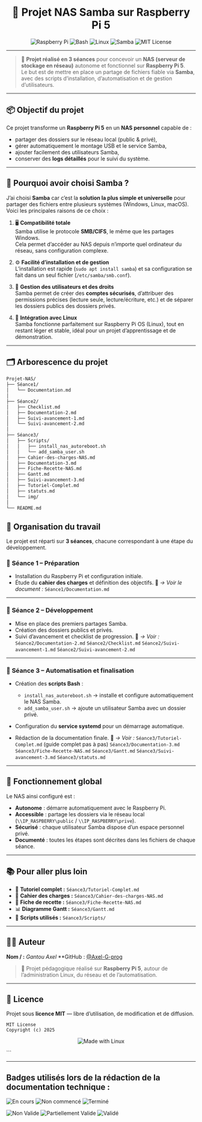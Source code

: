 <h1 align="center">🍓 Projet NAS Samba sur Raspberry Pi 5</h1>

<p align="center">
  <img src="https://img.shields.io/badge/Raspberry%20Pi-5-red?logo=raspberrypi" alt="Raspberry Pi">
  <img src="https://img.shields.io/badge/Bash-Scripting-blue?logo=gnu-bash" alt="Bash">
  <img src="https://img.shields.io/badge/Linux-Automation-green?logo=linux" alt="Linux">
  <img src="https://img.shields.io/badge/Samba-NAS-yellow?logo=samba" alt="Samba">
  <img src="https://img.shields.io/badge/License-MIT-lightgrey" alt="MIT License">
</p>

---

> 🧠 **Projet réalisé en 3 séances** pour concevoir un **NAS (serveur de stockage en réseau)** autonome et fonctionnel sur **Raspberry Pi 5**.  
> Le but est de mettre en place un partage de fichiers fiable via **Samba**, avec des scripts d’installation, d’automatisation et de gestion d’utilisateurs.

---

## 📦 Objectif du projet

Ce projet transforme un **Raspberry Pi 5** en un **NAS personnel** capable de :
- partager des dossiers sur le réseau local (public & privé),
- gérer automatiquement le montage USB et le service Samba,
- ajouter facilement des utilisateurs Samba,
- conserver des **logs détaillés** pour le suivi du système.

---

## 🧠 Pourquoi avoir choisi **Samba** ?

J’ai choisi **Samba** car c’est la **solution la plus simple et universelle** pour partager des fichiers entre plusieurs systèmes (Windows, Linux, macOS).  
Voici les principales raisons de ce choix :

1. 🖥️ **Compatibilité totale**  
   Samba utilise le protocole **SMB/CIFS**, le même que les partages Windows.  
   Cela permet d’accéder au NAS depuis n’importe quel ordinateur du réseau, sans configuration complexe.

2. ⚙️ **Facilité d’installation et de gestion**  
   L’installation est rapide (`sudo apt install samba`) et sa configuration se fait dans un seul fichier (`/etc/samba/smb.conf`).

3. 🔐 **Gestion des utilisateurs et des droits**  
   Samba permet de créer des **comptes sécurisés**, d’attribuer des permissions précises (lecture seule, lecture/écriture, etc.) et de séparer les dossiers publics des dossiers privés.

4. 🔄 **Intégration avec Linux**  
   Samba fonctionne parfaitement sur Raspberry Pi OS (Linux), tout en restant léger et stable, idéal pour un projet d’apprentissage et de démonstration.

---

## 🗂️ Arborescence du projet

```bash
Projet-NAS/
├── Séance1/
│   └── Documentation.md
│
├── Séance2/
│   ├── Checklist.md
│   ├── Documentation-2.md
│   ├── Suivi-avancement-1.md
│   └── Suivi-avancement-2.md
│
├── Séance3/
│   ├── Scripts/
│   │   ├── install_nas_autoreboot.sh
│   │   └── add_samba_user.sh
│   ├── Cahier-des-charges-NAS.md
│   ├── Documentation-3.md
│   ├── Fiche-Recette-NAS.md
│   ├── Gantt.md
│   ├── Suivi-avancement-3.md
│   ├── Tutoriel-Complet.md
│   ├── statuts.md
│   └── img/
│
└── README.md
````
## 🧩 Organisation du travail

Le projet est réparti sur **3 séances**, chacune correspondant à une étape du développement.

### 🔹 **Séance 1 – Préparation**

* Installation du Raspberry Pi et configuration initiale.
* Étude du **cahier des charges** et définition des objectifs.
  📄 *→ Voir le document :* `Séance1/Documentation.md`

---

### 🔹 **Séance 2 – Développement**

* Mise en place des premiers partages Samba.
* Création des dossiers publics et privés.
* Suivi d’avancement et checklist de progression.
  📄 *→ Voir :*
  `Séance2/Documentation-2.md`
  `Séance2/Checklist.md`
  `Séance2/Suivi-avancement-1.md`
  `Séance2/Suivi-avancement-2.md`

---

### 🔹 **Séance 3 – Automatisation et finalisation**

* Création des **scripts Bash** :

  * `install_nas_autoreboot.sh` → installe et configure automatiquement le NAS Samba.
  * `add_samba_user.sh` → ajoute un utilisateur Samba avec un dossier privé.
* Configuration du **service systemd** pour un démarrage automatique.
* Rédaction de la documentation finale.
  📄 *→ Voir :*
  `Séance3/Tutoriel-Complet.md` (guide complet pas à pas)
  `Séance3/Documentation-3.md`
  `Séance3/Fiche-Recette-NAS.md`
  `Séance3/Gantt.md`
  `Séance3/Suivi-avancement-3.md`
  `Séance3/statuts.md`

---

## 🧰 Fonctionnement global

Le NAS ainsi configuré est :

* **Autonome** : démarre automatiquement avec le Raspberry Pi.
* **Accessible** : partage les dossiers via le réseau local (`\\IP_RASPBERRY\public` / `\\IP_RASPBERRY\prive`).
* **Sécurisé** : chaque utilisateur Samba dispose d’un espace personnel privé.
* **Documenté** : toutes les étapes sont décrites dans les fichiers de chaque séance.
  
---

## 📚 Pour aller plus loin

* 📝 **Tutoriel complet :** `Séance3/Tutoriel-Complet.md`
* 📖 **Cahier des charges :** `Séance3/Cahier-des-charges-NAS.md`
* 🧾 **Fiche de recette :** `Séance3/Fiche-Recette-NAS.md`
* 📊 **Diagramme Gantt :** `Séance3/Gantt.md`
* 🧩 **Scripts utilisés :** `Séance3/Scripts/`

---

## 👨‍💻 Auteur

**Nom / :** *Gantou Axel*
**GitHub : [@Axel-G-prog](https://github.com/Axel-G-prog)


> 🧰 Projet pédagogique réalisé sur **Raspberry Pi 5**, autour de l’administration Linux, du réseau et de l’automatisation.

---

## 🪪 Licence

Projet sous **licence MIT** — libre d’utilisation, de modification et de diffusion.

```text
MIT License
Copyright (c) 2025
```

<p align="center">
  <img src="https://img.shields.io/badge/Made%20with-Linux%20%26%20Love-black?logo=linux" alt="Made with Linux">
</p>
```

---

## Badges utilisés lors de la rédaction de la documentation technique : 

![En cours](https://img.shields.io/badge/Statut-En%20cours-yellow)
![Non commencé](https://img.shields.io/badge/Statut-Non%20commenc%C3%A9-lightgrey)
![Terminé](https://img.shields.io/badge/Statut-Termin%C3%A9-brightgreen) 

![Non Valide](https://img.shields.io/badge/Statut-Non%20Valide-red)
![Partiellement Valide](https://img.shields.io/badge/Statut-Partiellement%20Valide-lightgrey)
![Validé](https://img.shields.io/badge/Statut-Valid%C3%A9-brightgreen)

